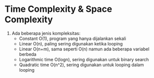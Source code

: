 # Time Complexity & Space Complexity

1. Ada beberapa jenis kompleksitas:
    - Constant O(1), program yang hanya dijalankan sekali
    - Linear O(n), paling sering digunakan ketika looping
    - Linear O(n+m), sama seperti O(n) namun ada beberapa variabel berbeda
    - Logarithmic time O(logn), sering digunakan untuk binary search
    - Quadratic time O(n^2), sering digunakan untuk looping dalam looping